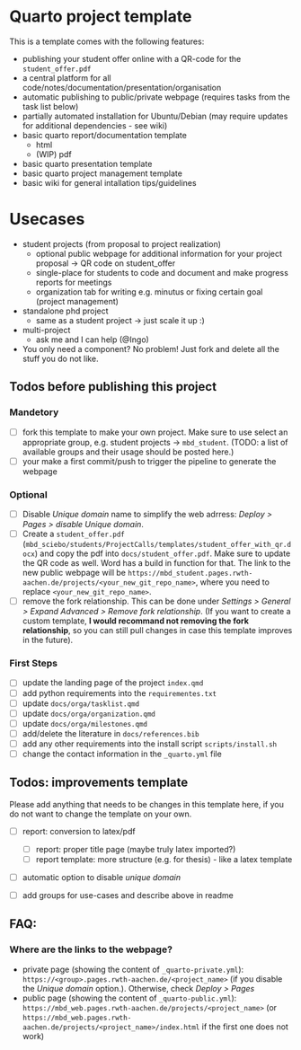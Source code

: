 # Quarto project template

This is a template comes with the following features:
- publishing your student offer online with a QR-code for the `student_offer.pdf`
- a central platform for all code/notes/documentation/presentation/organisation
- automatic publishing to public/private webpage (requires tasks from the task list below)
- partially automated installation for Ubuntu/Debian (may require updates for additional dependencies - see wiki)
- basic quarto report/documentation template 
    - html
    - (WIP) pdf 
- basic quarto presentation template 
- basic quarto project management template 
- basic wiki for general intallation tips/guidelines

# Usecases
- student projects (from proposal to project realization)
    - optional public webpage for additional information for your project proposal -> QR code on student_offer
    - single-place for students to code and document and make progress reports for meetings
    - organization tab for writing e.g. minutus or fixing certain goal (project management)
- standalone phd project
    - same as a student project -> just scale it up :)
- multi-project
    - ask me and I can help (@Ingo)
- You only need a component? 
    No problem! Just fork and delete all the stuff you do not like.

## Todos before publishing this project

### Mandetory
- [ ] fork this template to make your own project. Make sure to use select an appropriate group, e.g. student projects -> `mbd_student`. (TODO: a list of available groups and their usage should be posted here.)
- [ ] your make a first commit/push to trigger the pipeline to generate the webpage

### Optional
- [ ] Disable *Unique domain* name to simplify the web adrress: *Deploy > Pages > disable Unique domain*.
- [ ] Create a `student_offer.pdf` (`mbd_sciebo/students/ProjectCalls/templates/student_offer_with_qr.docx`) and copy the pdf into `docs/student_offer.pdf`. Make sure to update the QR code as well. Word has a build in function for that. The link to the new public webpage will be `https://mbd_student.pages.rwth-aachen.de/projects/<your_new_git_repo_name>`, where you need to replace `<your_new_git_repo_name>`.
- [ ] remove the fork relationship. This can be done under *Settings > General > Expand Advanced > Remove fork relationship*. (If you want to create a custom template, **I would recommand not removing the fork relationship**, so you can still pull changes in case this template improves in the future).

### First Steps
- [ ] update the landing page of the project `index.qmd`
- [ ] add python requirements into the `requirementes.txt`
- [ ] update `docs/orga/tasklist.qmd`
- [ ] update `docs/orga/organization.qmd`
- [ ] update `docs/orga/milestones.qmd`
- [ ] add/delete the literature in `docs/references.bib`
- [ ] add any other requirements into the install script `scripts/install.sh`
- [ ] change the contact information in the `_quarto.yml` file

## Todos: improvements template
Please add anything that needs to be changes in this template here, if you do not want to change the template on your own.
- [ ] report: conversion to latex/pdf
    - [ ] report: proper title page (maybe truly latex imported?)
    - [ ] report template: more structure (e.g. for thesis) - like a latex template
- [ ] automatic option to disable *unique domain*
- [ ] add groups for use-cases and describe above in readme


## FAQ:

### Where are the links to the webpage?
- private page (showing the content of `_quarto-private.yml`): `https://<group>.pages.rwth-aachen.de/<project_name>` (if you disable the *Unique domain* option.). Otherwise, check *Deploy > Pages*  
- public page (showing the content of `_quarto-public.yml`): `https://mbd_web.pages.rwth-aachen.de/projects/<project_name>` (or `https://mbd_web.pages.rwth-aachen.de/projects/<project_name>/index.html` if the first one does not work)



